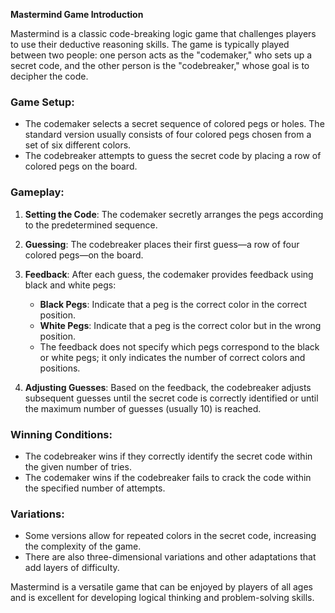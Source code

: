 **Mastermind Game Introduction**

Mastermind is a classic code-breaking logic game that challenges players to use their deductive reasoning skills. The game is typically played between two people: one person acts as the "codemaker," who sets up a secret code, and the other person is the "codebreaker," whose goal is to decipher the code.

### Game Setup:
- The codemaker selects a secret sequence of colored pegs or holes. The standard version usually consists of four colored pegs chosen from a set of six different colors.
- The codebreaker attempts to guess the secret code by placing a row of colored pegs on the board.

### Gameplay:
1. **Setting the Code**: The codemaker secretly arranges the pegs according to the predetermined sequence.
2. **Guessing**: The codebreaker places their first guess—a row of four colored pegs—on the board.
3. **Feedback**: After each guess, the codemaker provides feedback using black and white pegs:
   - **Black Pegs**: Indicate that a peg is the correct color in the correct position.
   - **White Pegs**: Indicate that a peg is the correct color but in the wrong position.
   - The feedback does not specify which pegs correspond to the black or white pegs; it only indicates the number of correct colors and positions.

4. **Adjusting Guesses**: Based on the feedback, the codebreaker adjusts subsequent guesses until the secret code is correctly identified or until the maximum number of guesses (usually 10) is reached.

### Winning Conditions:
- The codebreaker wins if they correctly identify the secret code within the given number of tries.
- The codemaker wins if the codebreaker fails to crack the code within the specified number of attempts.

### Variations:
- Some versions allow for repeated colors in the secret code, increasing the complexity of the game.
- There are also three-dimensional variations and other adaptations that add layers of difficulty.

Mastermind is a versatile game that can be enjoyed by players of all ages and is excellent for developing logical thinking and problem-solving skills.